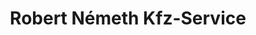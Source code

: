 ---
title: "Robert Németh Kfz-Service"
url: /lommatzsch/robert-nemeth-kfz-service/
shop: Autowerkstatt
---